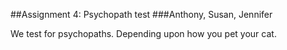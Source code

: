 ##Assignment 4: Psychopath test
###Anthony, Susan, Jennifer

We test for psychopaths. Depending upon how you pet your cat.